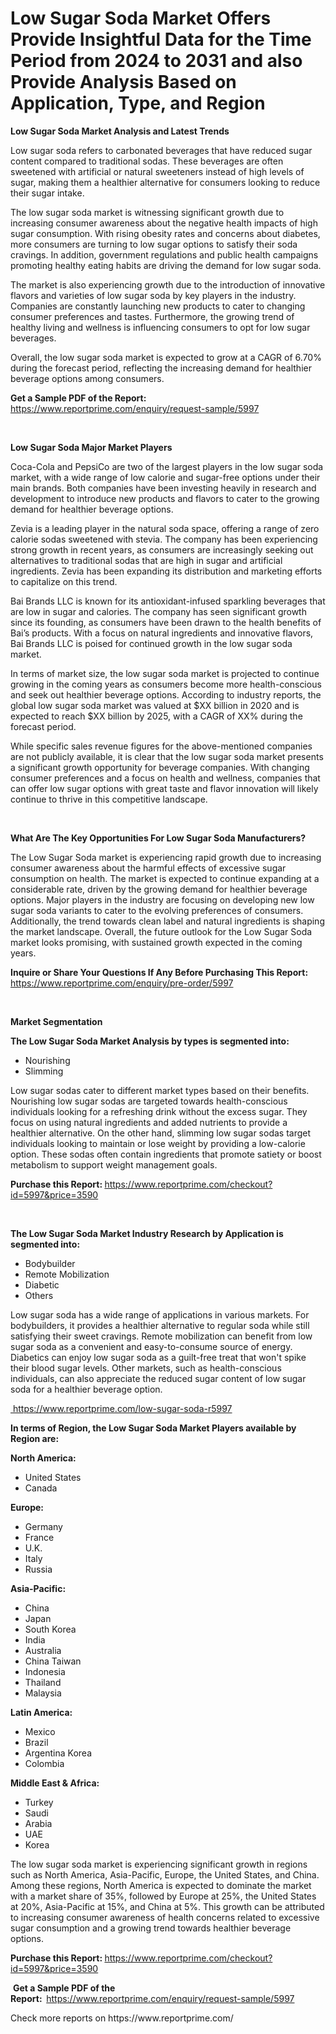 <p><h1>Low Sugar Soda Market Offers Provide Insightful Data for the Time Period from 2024 to 2031 and also Provide Analysis Based on Application, Type, and Region</h1></p><p><strong>Low Sugar Soda Market Analysis and Latest Trends</strong></p>
<p><p>Low sugar soda refers to carbonated beverages that have reduced sugar content compared to traditional sodas. These beverages are often sweetened with artificial or natural sweeteners instead of high levels of sugar, making them a healthier alternative for consumers looking to reduce their sugar intake.</p><p>The low sugar soda market is witnessing significant growth due to increasing consumer awareness about the negative health impacts of high sugar consumption. With rising obesity rates and concerns about diabetes, more consumers are turning to low sugar options to satisfy their soda cravings. In addition, government regulations and public health campaigns promoting healthy eating habits are driving the demand for low sugar soda.</p><p>The market is also experiencing growth due to the introduction of innovative flavors and varieties of low sugar soda by key players in the industry. Companies are constantly launching new products to cater to changing consumer preferences and tastes. Furthermore, the growing trend of healthy living and wellness is influencing consumers to opt for low sugar beverages.</p><p>Overall, the low sugar soda market is expected to grow at a CAGR of 6.70% during the forecast period, reflecting the increasing demand for healthier beverage options among consumers.</p></p>
<p><strong>Get a Sample PDF of the Report:&nbsp;</strong> <a href="https://www.reportprime.com/enquiry/request-sample/5997">https://www.reportprime.com/enquiry/request-sample/5997</a></p>
<p>&nbsp;</p>
<p><strong>Low Sugar Soda Major Market Players</strong></p>
<p><p>Coca-Cola and PepsiCo are two of the largest players in the low sugar soda market, with a wide range of low calorie and sugar-free options under their main brands. Both companies have been investing heavily in research and development to introduce new products and flavors to cater to the growing demand for healthier beverage options. </p><p>Zevia is a leading player in the natural soda space, offering a range of zero calorie sodas sweetened with stevia. The company has been experiencing strong growth in recent years, as consumers are increasingly seeking out alternatives to traditional sodas that are high in sugar and artificial ingredients. Zevia has been expanding its distribution and marketing efforts to capitalize on this trend.</p><p>Bai Brands LLC is known for its antioxidant-infused sparkling beverages that are low in sugar and calories. The company has seen significant growth since its founding, as consumers have been drawn to the health benefits of Bai’s products. With a focus on natural ingredients and innovative flavors, Bai Brands LLC is poised for continued growth in the low sugar soda market.</p><p>In terms of market size, the low sugar soda market is projected to continue growing in the coming years as consumers become more health-conscious and seek out healthier beverage options. According to industry reports, the global low sugar soda market was valued at $XX billion in 2020 and is expected to reach $XX billion by 2025, with a CAGR of XX% during the forecast period.</p><p>While specific sales revenue figures for the above-mentioned companies are not publicly available, it is clear that the low sugar soda market presents a significant growth opportunity for beverage companies. With changing consumer preferences and a focus on health and wellness, companies that can offer low sugar options with great taste and flavor innovation will likely continue to thrive in this competitive landscape.</p></p>
<p>&nbsp;</p>
<p><strong>What Are The Key Opportunities For Low Sugar Soda Manufacturers?</strong></p>
<p><p>The Low Sugar Soda market is experiencing rapid growth due to increasing consumer awareness about the harmful effects of excessive sugar consumption on health. The market is expected to continue expanding at a considerable rate, driven by the growing demand for healthier beverage options. Major players in the industry are focusing on developing new low sugar soda variants to cater to the evolving preferences of consumers. Additionally, the trend towards clean label and natural ingredients is shaping the market landscape. Overall, the future outlook for the Low Sugar Soda market looks promising, with sustained growth expected in the coming years.</p></p>
<p><strong>Inquire or Share Your Questions If Any Before Purchasing This Report:</strong> <a href="https://www.reportprime.com/enquiry/pre-order/5997">https://www.reportprime.com/enquiry/pre-order/5997</a></p>
<p>&nbsp;</p>
<p><strong>Market Segmentation</strong></p>
<p><strong>The Low Sugar Soda Market Analysis by types is segmented into:</strong></p>
<p><ul><li>Nourishing</li><li>Slimming</li></ul></p>
<p><p>Low sugar sodas cater to different market types based on their benefits. Nourishing low sugar sodas are targeted towards health-conscious individuals looking for a refreshing drink without the excess sugar. They focus on using natural ingredients and added nutrients to provide a healthier alternative. On the other hand, slimming low sugar sodas target individuals looking to maintain or lose weight by providing a low-calorie option. These sodas often contain ingredients that promote satiety or boost metabolism to support weight management goals.</p></p>
<p><strong>Purchase this Report:&nbsp;</strong><a href="https://www.reportprime.com/checkout?id=5997&price=3590">https://www.reportprime.com/checkout?id=5997&price=3590</a></p>
<p>&nbsp;</p>
<p><strong>The Low Sugar Soda Market Industry Research by Application is segmented into:</strong></p>
<p><ul><li>Bodybuilder</li><li>Remote Mobilization</li><li>Diabetic</li><li>Others</li></ul></p>
<p><p>Low sugar soda has a wide range of applications in various markets. For bodybuilders, it provides a healthier alternative to regular soda while still satisfying their sweet cravings. Remote mobilization can benefit from low sugar soda as a convenient and easy-to-consume source of energy. Diabetics can enjoy low sugar soda as a guilt-free treat that won't spike their blood sugar levels. Other markets, such as health-conscious individuals, can also appreciate the reduced sugar content of low sugar soda for a healthier beverage option.</p></p>
<p><a href="https://www.reportprime.com/low-sugar-soda-r5997">&nbsp;https://www.reportprime.com/low-sugar-soda-r5997</a></p>
<p><strong>In terms of Region, the Low Sugar Soda Market Players available by Region are:</strong></p>
<p>
    <p> <strong> North America: </strong>
        <ul>
            <li>United States</li>
            <li>Canada</li>
        </ul>
        </p> 
    <p> <strong> Europe: </strong>
        <ul>
            <li>Germany</li>
            <li>France</li>
            <li>U.K.</li>
            <li>Italy</li>
            <li>Russia</li>
        </ul>
        </p> 
    <p> <strong> Asia-Pacific: </strong>
        <ul>
            <li>China</li>
            <li>Japan</li>
            <li>South Korea</li>
            <li>India</li>
            <li>Australia</li>
            <li>China Taiwan</li>
            <li>Indonesia</li>
            <li>Thailand</li>
            <li>Malaysia</li>
        </ul>
        </p> 
    <p> <strong> Latin America: </strong>
        <ul>
            <li>Mexico</li>
            <li>Brazil</li>
            <li>Argentina Korea</li>
            <li>Colombia</li>
        </ul>
        </p> 
    <p> <strong> Middle East & Africa: </strong>
        <ul>
            <li>Turkey</li>
            <li>Saudi</li>
            <li>Arabia</li>
            <li>UAE</li>
            <li>Korea</li>
        </ul>
    </p>
    </p>
<p><p>The low sugar soda market is experiencing significant growth in regions such as North America, Asia-Pacific, Europe, the United States, and China. Among these regions, North America is expected to dominate the market with a market share of 35%, followed by Europe at 25%, the United States at 20%, Asia-Pacific at 15%, and China at 5%. This growth can be attributed to increasing consumer awareness of health concerns related to excessive sugar consumption and a growing trend towards healthier beverage options.</p></p>
<p><strong>Purchase this Report: </strong><a href="https://www.reportprime.com/checkout?id=5997&price=3590">https://www.reportprime.com/checkout?id=5997&price=3590</a></p>
<p>&nbsp;<strong>Get a Sample PDF of the Report:&nbsp;&nbsp;</strong><a href="https://www.reportprime.com/enquiry/request-sample/5997">https://www.reportprime.com/enquiry/request-sample/5997</a></p>
<p><strong></strong></p>
<p>Check more reports on https://www.reportprime.com/</p>